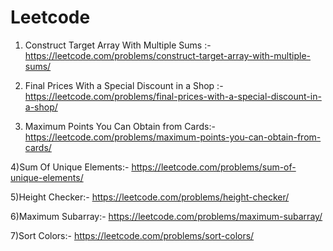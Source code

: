 # Leetcode

1) Construct Target Array With Multiple Sums :- https://leetcode.com/problems/construct-target-array-with-multiple-sums/

2) Final Prices With a Special Discount in a Shop :- https://leetcode.com/problems/final-prices-with-a-special-discount-in-a-shop/

3) Maximum Points You Can Obtain from Cards:- https://leetcode.com/problems/maximum-points-you-can-obtain-from-cards/

4)Sum Of Unique Elements:- https://leetcode.com/problems/sum-of-unique-elements/

5)Height Checker:- https://leetcode.com/problems/height-checker/

6)Maximum Subarray:- https://leetcode.com/problems/maximum-subarray/

7)Sort Colors:- https://leetcode.com/problems/sort-colors/